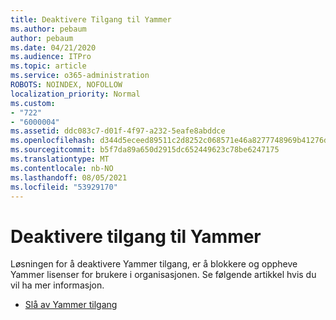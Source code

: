 ```yaml
---
title: Deaktivere Tilgang til Yammer
ms.author: pebaum
author: pebaum
ms.date: 04/21/2020
ms.audience: ITPro
ms.topic: article
ms.service: o365-administration
ROBOTS: NOINDEX, NOFOLLOW
localization_priority: Normal
ms.custom:
- "722"
- "6000004"
ms.assetid: ddc083c7-d01f-4f97-a232-5eafe8abddce
ms.openlocfilehash: d344d5eceed89511c2d8252c068571e46a8277748969b41276d8204e801b3986
ms.sourcegitcommit: b5f7da89a650d2915dc652449623c78be6247175
ms.translationtype: MT
ms.contentlocale: nb-NO
ms.lasthandoff: 08/05/2021
ms.locfileid: "53929170"
---
```

# <a name="disable-access-to-yammer"></a>Deaktivere tilgang til Yammer

Løsningen for å deaktivere Yammer tilgang, er å blokkere og oppheve Yammer lisenser for brukere i organisasjonen. Se følgende artikkel hvis du vil ha mer informasjon.
  
- [Slå av Yammer tilgang](https://docs.microsoft.com/yammer/manage-yammer-users/turn-off-user-access)
